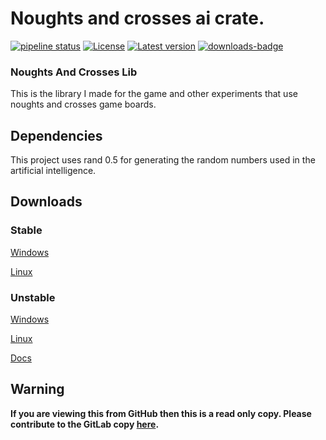 # Noughts and crosses ai crate.

[![pipeline status](https://gitlab.com/efunb/noughts_and_crosses/badges/master/pipeline.svg)](https://gitlab.com/efunb/noughts-and-crosses-ai-collection/commits/master)
[![License](https://img.shields.io/crates/l/noughts_and_crosses.svg)](https://crates.io/noughts_and_crosses_lib)
[![Latest version](https://img.shields.io/crates/v/noughts_and_crosses.svg)](https://crates.io/noughts_and_crosses_lib)
[![downloads-badge](https://img.shields.io/crates/d/noughts_and_crosses.svg)](https://crates.io/noughts_and_crosses_lib)


### Noughts And Crosses Lib

This is the library I made for the game and other experiments that use noughts and crosses game boards.




## Dependencies

This project uses rand 0.5 for generating the random numbers used in the artificial intelligence.

## Downloads

### Stable

[Windows](https://gitlab.com/efunb/noughts-and-crosses-ai-collection/-/jobs/artifacts/master/download?job=nightly-windows-optimized)

[Linux](https://gitlab.com/efunb/noughts-and-crosses-ai-collection/-/jobs/artifacts/master/download?job=nightly-linux-optimized)

### Unstable

[Windows](https://gitlab.com/efunb/noughts-and-crosses-ai-collection/-/jobs/artifacts/dev/download?job=nightly-windows-optimized)

[Linux](https://gitlab.com/efunb/noughts-and-crosses-ai-collection/-/jobs/artifacts/dev/download?job=nightly-linux-optimized)

[Docs](https://gitlab.com/efunb/noughts-and-crosses-ai-collection/-/jobs/artifacts/dev/download?job=docs)

## **Warning**

**If you are viewing this from GitHub then this is a read only copy. Please contribute to the GitLab copy [here](https://gitlab.com/efunb/noughts-and-crosses-ai-collection).**

